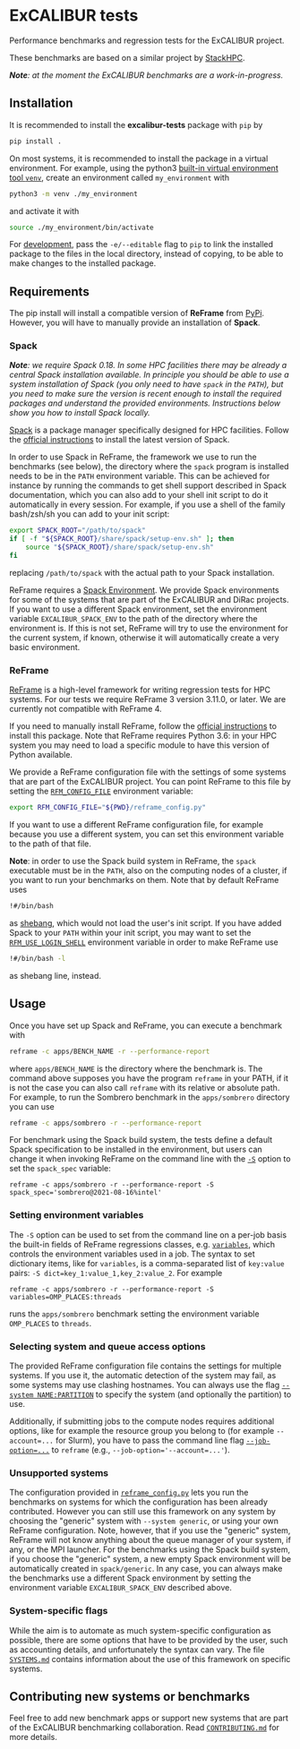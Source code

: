 # ExCALIBUR tests

Performance benchmarks and regression tests for the ExCALIBUR project.

These benchmarks are based on a similar project by
[StackHPC](https://github.com/stackhpc/hpc-tests).

_**Note**: at the moment the ExCALIBUR benchmarks are a work-in-progress._

## Installation

It is recommended to install the **excalibur-tests** package with `pip` by

```sh
pip install .
```

On most systems, it is recommended to install the package in a virtual environment.
For example, using the python3 [built-in virtual environment tool `venv`](https://docs.python.org/3/library/venv.html),
create an environment called `my_environment` with

```sh
python3 -m venv ./my_environment
```

and activate it with

```sh
source ./my_environment/bin/activate
```

For [development](https://setuptools.pypa.io/en/latest/userguide/development_mode.html),
pass the `-e/--editable` flag to `pip` to link the installed package to the files in the local
directory, instead of copying, to be able to make changes to the installed package.

## Requirements

The pip install will install a compatible version of **ReFrame** from
[PyPi](https://pypi.org/project/ReFrame-HPC/). However, you will have to
manually provide an installation of **Spack**.

### Spack

_**Note**: we require Spack 0.18.  In some HPC facilities there may be already a
central Spack installation available.  In principle you should be able to use a
system installation of Spack (you only need to have `spack` in the `PATH`), but
you need to make sure the version is recent enough to install the required
packages and understand the provided environments.  Instructions below show you
how to install Spack locally._

[Spack](https://spack.io/) is a package manager specifically designed for HPC
facilities.  Follow the [official
instructions](https://spack.readthedocs.io/en/latest/getting_started.html) to
install the latest version of Spack.

In order to use Spack in ReFrame, the framework we use to run the benchmarks
(see below), the directory where the `spack` program is installed needs to be in
the `PATH` environment variable.  This can be achieved for instance by running
the commands to get shell support described in Spack documentation, which you
can also add to your shell init script to do it automatically in every session.
For example, if you use a shell of the family bash/zsh/sh you can add to your
init script:

```sh
export SPACK_ROOT="/path/to/spack"
if [ -f "${SPACK_ROOT}/share/spack/setup-env.sh" ]; then
    source "${SPACK_ROOT}/share/spack/setup-env.sh"
fi
```

replacing `/path/to/spack` with the actual path to your Spack installation.

ReFrame requires a [Spack
Environment](https://spack.readthedocs.io/en/latest/environments.html).  We
provide Spack environments for some of the systems that are part of the
ExCALIBUR and DiRac projects.  If you want to use a different Spack environment,
set the environment variable `EXCALIBUR_SPACK_ENV` to the path of the directory
where the environment is.  If this is not set, ReFrame will try to use the
environment for the current system, if known, otherwise it will automatically
create a very basic environment.

### ReFrame

[ReFrame](https://reframe-hpc.readthedocs.io/en/stable/) is a high-level
framework for writing regression tests for HPC systems.  For our tests we
require ReFrame 3 version 3.11.0, or later. We are currently not compatible
with ReFrame 4.

If you need to manually install ReFrame, follow the [official
instructions](https://reframe-hpc.readthedocs.io/en/stable/started.html) to
install this package.  Note that ReFrame requires Python 3.6: in your HPC system
you may need to load a specific module to have this version of Python available.

We provide a ReFrame configuration file with the settings of some systems that
are part of the ExCALIBUR project.  You can point ReFrame to this file by
setting the
[`RFM_CONFIG_FILE`](https://reframe-hpc.readthedocs.io/en/stable/manpage.html#envvar-RFM_CONFIG_FILE)
environment variable:

```sh
export RFM_CONFIG_FILE="${PWD}/reframe_config.py"
```

If you want to use a different ReFrame configuration file, for example because
you use a different system, you can set this environment variable to the path of
that file.

**Note**: in order to use the Spack build system in ReFrame, the `spack`
executable must be in the `PATH`, also on the computing nodes of a cluster, if
you want to run your benchmarks on them.  Note that by default ReFrame uses

```sh
!#/bin/bash
```

as [shebang](https://en.wikipedia.org/wiki/Shebang_(Unix)), which would not load
the user's init script.  If you have added Spack to your `PATH` within your init
script, you may want to set the
[`RFM_USE_LOGIN_SHELL`](https://reframe-hpc.readthedocs.io/en/stable/manpage.html#envvar-RFM_USE_LOGIN_SHELL)
environment variable in order to make ReFrame use

```sh
!#/bin/bash -l
```

as shebang line, instead.

## Usage

Once you have set up Spack and ReFrame, you can execute a benchmark with

```sh
reframe -c apps/BENCH_NAME -r --performance-report
```

where `apps/BENCH_NAME` is the directory where the benchmark is.  The command
above supposes you have the program `reframe` in your PATH, if it is not the
case you can also call `reframe` with its relative or absolute path.  For
example, to run the Sombrero benchmark in the `apps/sombrero` directory you can
use

```sh
reframe -c apps/sombrero -r --performance-report
```

For benchmark using the Spack build system, the tests define a default Spack specification
to be installed in the environment, but users can change it when invoking ReFrame on the
command line with the
[`-S`](https://reframe-hpc.readthedocs.io/en/stable/manpage.html#cmdoption-S) option to set
the `spack_spec` variable:

```
reframe -c apps/sombrero -r --performance-report -S spack_spec='sombrero@2021-08-16%intel'
```

### Setting environment variables

The `-S` option can be used to set from the command line on a per-job
basis the built-in fields of ReFrame regressions classes, e.g.
[`variables`](https://reframe-hpc.readthedocs.io/en/stable/regression_test_api.html#reframe.core.pipeline.RegressionTest.variables),
which controls the environment variables used in a job.
The syntax to set dictionary items, like for `variables`, is a comma-separated list of `key:value` pairs: `-S dict=key_1:value_1,key_2:value_2`.
For example

```
reframe -c apps/sombrero -r --performance-report -S variables=OMP_PLACES:threads
```

runs the `apps/sombrero` benchmark setting the environment variable `OMP_PLACES`
to `threads`.

### Selecting system and queue access options

The provided ReFrame configuration file contains the settings for multiple systems.  If you
use it, the automatic detection of the system may fail, as some systems may use clashing
hostnames.  You can always use the flag [`--system
NAME:PARTITION`](https://reframe-hpc.readthedocs.io/en/stable/manpage.html#cmdoption-system)
to specify the system (and optionally the partition) to use.

Additionally, if submitting jobs to the compute nodes requires additional options, like for
example the resource group you belong to (for example `--account=...` for Slurm), you have
to pass the command line flag
[`--job-option=...`](https://reframe-hpc.readthedocs.io/en/stable/manpage.html#cmdoption-J)
to `reframe` (e.g., `--job-option='--account=...'`).

### Unsupported systems

The configuration provided in [`reframe_config.py`](./reframe_config.py) lets you run the
benchmarks on systems for which the configuration has been already contributed.  However you
can still use this framework on any system by choosing the "generic" system with `--system
generic`, or using your own ReFrame configuration.  Note, however, that if you use the
"generic" system, ReFrame will not know anything about the queue manager of your system, if
any, or the MPI launcher.  For the benchmarks using the Spack build system, if you choose
the "generic" system, a new empty Spack environment will be automatically created in
`spack/generic`.  In any case, you can always make the benchmarks use a
different Spack environment by setting the environment variable `EXCALIBUR_SPACK_ENV`
described above.

### System-specific flags

While the aim is to automate as much system-specific configuration as possible, there are some options that have to be provided by the user, such as accounting details, and unfortunately the syntax can vary.
The file [`SYSTEMS.md`](./SYSTEMS.md) contains information about the use of this framework on specific systems.

## Contributing new systems or benchmarks

Feel free to add new benchmark apps or support new systems that are part of the
ExCALIBUR benchmarking collaboration.  Read
[`CONTRIBUTING.md`](./CONTRIBUTING.md) for more details.
